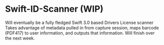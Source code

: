 # Swift-ID-Scanner (WIP)
Will eventually be a fully fledged Swift 3.0 based Drivers License scanner
Takes advantage of metadata pulled in from capture session, maps barcode (PDF417) to user information, and outputs that information. 
Will finish over the next week.
